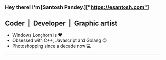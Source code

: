 ### Hey there! I'm [Santosh Pandey.]["https://esantosh.com"]
 
## Coder &nbsp;|&nbsp; Developer &nbsp;|&nbsp; Graphic artist
 - Windows Longhorn is ❤
 - Obsessed with C++, Javascript and Golang 😌<br/>
 - Photoshopping since a decade now 💻<br/>
____


